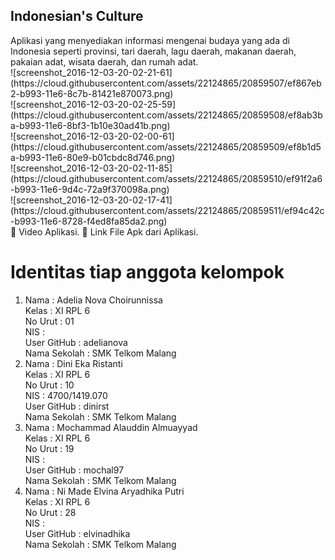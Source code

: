 <h2>Indonesian's Culture </h2>
Aplikasi yang menyediakan informasi mengenai budaya yang ada di Indonesia seperti provinsi, tari daerah, lagu daerah, makanan daerah,
pakaian adat, wisata daerah, dan rumah adat.<br>
![screenshot_2016-12-03-20-02-21-61](https://cloud.githubusercontent.com/assets/22124865/20859507/ef867eb2-b993-11e6-8c7b-81421e870073.png)<br>
![screenshot_2016-12-03-20-02-25-59](https://cloud.githubusercontent.com/assets/22124865/20859508/ef8ab3ba-b993-11e6-8bf3-1b10e30ad41b.png)<br>
![screenshot_2016-12-03-20-02-00-61](https://cloud.githubusercontent.com/assets/22124865/20859509/ef8b1d5a-b993-11e6-80e9-b01cbdc8d746.png)<br>
![screenshot_2016-12-03-20-02-11-85](https://cloud.githubusercontent.com/assets/22124865/20859510/ef91f2a6-b993-11e6-9d4c-72a9f370098a.png)<br>
![screenshot_2016-12-03-20-02-17-41](https://cloud.githubusercontent.com/assets/22124865/20859511/ef94c42c-b993-11e6-8728-f4ed8fa85da2.png)<br>
 Video Aplikasi.
 Link File Apk dari Aplikasi.
<h1>Identitas tiap anggota kelompok</h1>
<ol><li>Nama          : Adelia Nova Choirunnissa <br>
        Kelas         : XI RPL 6 <br>
        No Urut       : 01 <br>
        NIS           : <br>
        User GitHub   : adelianova<br>
        Nama Sekolah  : SMK Telkom Malang</li>
    <li>Nama          : Dini Eka Ristanti <br>
        Kelas         : XI RPL 6 <br>
        No Urut       : 10 <br>
        NIS           : 4700/1419.070<br>
        User GitHub   : dinirst<br>
        Nama Sekolah  : SMK Telkom Malang</li>
    <li>Nama          : Mochammad Alauddin Almuayyad <br>
        Kelas         : XI RPL 6 <br>
        No Urut       : 19 <br>
        NIS           : <br>
        User GitHub   : mochal97<br>
        Nama Sekolah  : SMK Telkom Malang</li>
    <li>Nama          : Ni Made Elvina Aryadhika Putri <br>
        Kelas         : XI RPL 6 <br>
        No Urut       : 28 <br>
        NIS           : <br>
        User GitHub   : elvinadhika<br>
        Nama Sekolah  : SMK Telkom Malang</li></ol>



